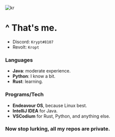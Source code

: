 ![kr](https://user-images.githubusercontent.com/61960905/179256710-27bcc2a1-db00-44ee-ab8d-6498d0281602.png)

# ^ That's me.

- Discord: `Krypt#8107`
- Revolt: `Kropt`


### Languages
- **Java**: moderate experience.
- **Python**: I know a bit.
- **Rust**: learning.

### Programs/Tech
- **Endeavour OS**, because Linux best.
- **IntelliJ IDEA** for Java.
- **VSCodium** for Rust, Python, and anything else.



### Now stop lurking, all my repos are private.
